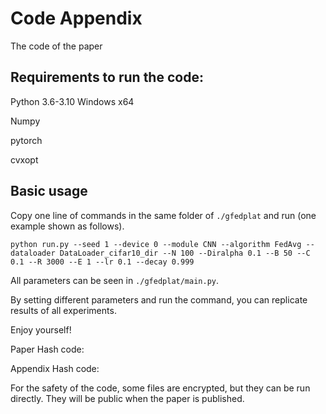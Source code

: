 # Code Appendix
The code of the paper

## Requirements to run the code:

Python 3.6-3.10 Windows x64

Numpy

pytorch

cvxopt

## Basic usage
Copy one line of commands in the same folder of `./gfedplat` and run (one example shown as follows).

```
python run.py --seed 1 --device 0 --module CNN --algorithm FedAvg --dataloader DataLoader_cifar10_dir --N 100 --Diralpha 0.1 --B 50 --C 0.1 --R 3000 --E 1 --lr 0.1 --decay 0.999
```

All parameters can be seen in `./gfedplat/main.py`.

By setting different parameters and run the command, you can replicate results of all experiments.

Enjoy yourself!

Paper Hash code:


Appendix Hash code:


For the safety of the code, some files are encrypted, but they can be run directly. They will be public when the paper is published.
